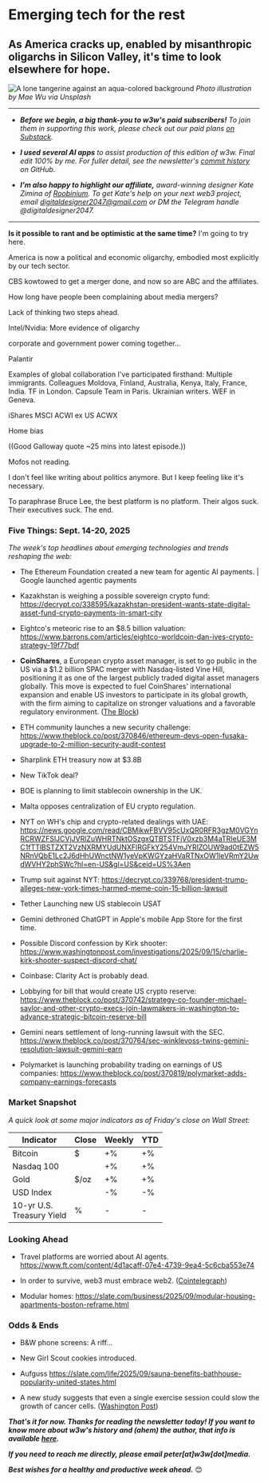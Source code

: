 # Emerging tech for the rest
## As America cracks up, enabled by misanthropic oligarchs in Silicon Valley, it's time to look elsewhere for hope.

![A lone tangerine against an aqua-colored background](https://w3w.news/img/mae-wu-1920.jpg)
*Photo illustration by Mae Wu via Unsplash*

<hr>

- _**Before we begin, a big thank-you to w3w's paid subscribers!** To join them in supporting this work, please check out our paid plans [on Substack](https://w3wnews.substack.com/subscribe)._

- _**I used several AI apps** to assist production of this edition of w3w. Final edit 100% by me. For fuller detail, see the newsletter's [commit history](https://github.com/peteramckay/w3wnewsletter/commits) on GitHub._

- _**I'm also happy to highlight our affiliate,** award-winning designer Kate Zimina of [Roobinium](https://dribbble.com/roobinium). To get Kate's help on your next web3 project, email digitaldesigner2047@gmail.com or DM the Telegram handle @digitaldesigner2047._

<hr>

**Is it possible to rant and be optimistic at the same time?** I'm going to try here.

America is now a political and economic oligarchy, embodied most explicitly by our tech sector.

CBS kowtowed to get a merger done, and now so are ABC and the affiliates.

How long have people been complaining about media mergers?

Lack of thinking two steps ahead.

Intel/Nvidia: More evidence of oligarchy

corporate and government power coming together...

Palantir

Examples of global collaboration I've participated firsthand: Multiple immigrants. Colleagues Moldova, Finland, Australia, Kenya, Italy, France, India. TF in London. Capsule Team in Paris. Ukrainian writers. WEF in Geneva.




iShares MSCI ACWI ex US ACWX



Home bias

((Good Galloway quote ~25 mins into latest episode.))

Mofos not reading.

I don't feel like writing about politics anymore. But I keep feeling like it's necessary.

To paraphrase Bruce Lee, the best platform is no platform. Their algos suck. Their executives suck. The end.

<!--

Emerging tech for the rest.

Some leftover notes, links from last week...

- NYT Douthat/Bannon intvu. Why do Bannon and Andreessen agree about feds wanting a consolidated tech sector? ([]()) <!-- Link TK

- TK ([Slate](https://slate.com/culture/2025/09/jeopardy-game-watson-questions-final-ken-jennings.html)) <!-- Interesting history of Watson on Jeopardy! Some other clips below...

- Product homepage: https://www.ibm.com/watson

- Computer World: https://www.computerworld.com/article/1639750/ibm-watson-will-know-what-you-did-last-summer.html

**Sub sandwiches have emerged as an unlikely symbol** of resistance to the militarization of Washington's streets by the Trump administration. ([BuzzFeed](https://www.yahoo.com/news/articles/donald-trump-definitely-not-going-185636150.html))

- Robinhood added to S&P 500, but Strategy is snubbed. Bernstein is bullish: https://www.theblock.co/post/369995/robinhood-upside-sp-500-tokenization | CBOE looking to add continuous bitcoin, eth futures: https://www.theblock.co/post/370033/cboe-to-list-continuous-bitcoin-and-ether-futures | Daioly bitcoin ETF inflows hit one-month high on Monday: https://decrypt.co/338613/bitcoin-etfs-draw-in-368m-showing-strongest-demand-since-august


- Linea launch ([]()) <!-- Links TK

- Bloomberg Crypto: https://www.youtube.com/results?search_query=bloomberg+crypto

- New Google blockchain aims to compete with XRP: https://news.google.com/read/CBMicEFVX3lxTE9nc2tGV0tieE1aZFplam9tNW81WWMydGV3UHVicnZ6bTExcXQ0TFN4dll3NjBsYUtGUGI4Q3lWdVlpa29XQUtFMUdNRDB5WVBvRkJ6bGYtd2dINWY2NThySW82SnQ0aVJ6VnMya1d6WS0?hl=en-US&gl=US&ceid=US%3Aen


- How Trump came around on crypto: https://www.bloomberg.com/news/articles/2025-09-08/how-bitcoin-ether-are-rallying-as-trump-embraces-crypto <!-- See if you can find a hosted, non-paywalled version of this.

- 80% of ransomware attacks now involve AI: https://mitsloan.mit.edu/ideas-made-to-matter/80-ransomware-attacks-now-use-artificial-intelligence

- CA teen is becoming the "Greta Thundberg of AI." https://www.latimes.com/politics/newsletter/2025-09-08/chabria-monday-politics-newsletter-ai-artificial-intelligence-sb-53

- New DOGE ETF goes live <!-- Link TK


- Nasdaq makes strategic investment in Gemini: https://www.theblock.co/post/369989/nasdaq-gemini-investment | https://finance.yahoo.com/news/exclusive-winklevoss-founded-crypto-exchange-090622770.html

- Senate Dems laid out their proposals for crypto regulation: https://thehill.com/policy/technology/5492926-senate-democrats-lay-out-framework-for-crypto-market-structure-bill/ | https://www.theblock.co/post/370018/senate-democrats-crypto-market-structure-framework

-->

### Five Things: Sept. 14-20, 2025

*The week's top headlines about emerging technologies and trends reshaping the web:*

- The Ethereum Foundation created a new team for agentic AI payments. <!-- Link TK --> | Google launched agentic payments
- Kazakhstan is weighing a possible sovereign crypto fund: https://decrypt.co/338595/kazakhstan-president-wants-state-digital-asset-fund-crypto-payments-in-smart-city
- Eightco's meteoric rise to an $8.5 billion valuation: https://www.barrons.com/articles/eightco-worldcoin-dan-ives-crypto-strategy-19f77bdf
- **CoinShares**, a European crypto asset manager, is set to go public in the US via a $1.2 billion SPAC merger with Nasdaq-listed Vine Hill, positioning it as one of the largest publicly traded digital asset managers globally. This move is expected to fuel CoinShares' international expansion and enable US investors to participate in its global growth, with the firm aiming to capitalize on stronger valuations and a favorable regulatory environment. ([The Block](https://www.theblock.co/post/369821/coinshares-set-to-go-public-in-us-via-1-2-billion-spac-merger-with-nasdaq-listed-vine-hill)) <!-- Draft news summary by Leo/Llama 3.1 8B -->
- ETH community launches a new security challenge: https://www.theblock.co/post/370846/ethereum-devs-open-fusaka-upgrade-to-2-million-security-audit-contest
- Sharplink ETH treasury now at $3.8B <!-- Link TK -->
- New TikTok deal? <!-- As of Monday, NPR reporting there's progress toward a US sale. Check back for updates. -->
- BOE is planning to limit stablecoin ownership in the UK. <!-- FT link TK -->
- Malta opposes centralization of EU crypto regulation. <!-- link tk -->
- NYT on WH's chip and crypto-related dealings with UAE: https://news.google.com/read/CBMikwFBVV95cUxQR0RFR3gzM0VGYnRCRWZFSlJCVjJVRlZuWHRTNktOSzgxQTBTSTFjV0xzb3M4aTRIeUE3MC1fTTlBSTZXT2VzNXRMYUdUNXFlRGFkY254VmJYRlZOUW9ad0tEZW5NRnVQbE1Lc2J6dHhUWnctNW1yeVpKWGYzaHVaRTNxOW1leVRmY2UwdWVHY2phSWc?hl=en-US&gl=US&ceid=US%3Aen



- Trump suit against NYT: https://decrypt.co/339768/president-trump-alleges-new-york-times-harmed-meme-coin-15-billion-lawsuit
- Tether Launching new US stablecoin USAT <!-- Link TK -->
- Gemini dethroned ChatGPT in Apple's mobile App Store for the first time. <!-- Link TK -->
- Possible Discord confession by Kirk shooter: https://www.washingtonpost.com/investigations/2025/09/15/charlie-kirk-shooter-suspect-discord-chat/
- Coinbase: Clarity Act is probably dead. <!-- Link TK -->
- Lobbying for bill that would create US crypto reserve: https://www.theblock.co/post/370742/strategy-co-founder-michael-saylor-and-other-crypto-execs-join-lawmakers-in-washington-to-advance-strategic-bitcoin-reserve-bill
- Gemini nears settlement of long-running lawsuit with the SEC. https://www.theblock.co/post/370764/sec-winklevoss-twins-gemini-resolution-lawsuit-gemini-earn
- Polymarket is launching probability trading on earnings of US companies: https://www.theblock.co/post/370819/polymarket-adds-company-earnings-forecasts

### Market Snapshot

*A quick look at some major indicators as of Friday's close on Wall Street:*

<table>

  <thead>
    <tr>
      <th>Indicator</th>
      <th>Close</th>
      <th>Weekly</th>
      <th>YTD</th>
    </tr>
  </thead>

  <tbody>
   <tr>
     <td>Bitcoin</td>
     <td>$</td>
     <td>+%</td>
     <td>+%</td>
   </tr>

   <tr>
     <td>Nasdaq 100</td>
     <td></td>
     <td>+%</td>
     <td>+%</td>
   </tr>

   <tr>
     <td>Gold</td>
     <td>$/oz</td>
     <td>+%</td>
     <td>+%</td>
   </tr>

   <tr>
     <td>USD Index</td>
     <td></td>
     <td>-%</td>
     <td>-%</td>
   </tr>

   <tr>
     <td>10-yr U.S.<br> Treasury Yield</td>
     <td>%</td>
     <td>-</td>
     <td>-</td>
   </tr>

</tbody>
</table>

### Looking Ahead

- Travel platforms are worried about AI agents. https://www.ft.com/content/4d1acaff-07e4-4739-9ea4-5c6cba553e74 <!-- Sub out Google News referral link -->

- In order to survive, web3 must embrace web2. ([Cointelegraph](https://cointelegraph.com/news/web3-rely-on-web2))

- Modular homes: https://slate.com/business/2025/09/modular-housing-apartments-boston-reframe.html

### Odds & Ends

- B&W phone screens: A riff...
- New Girl Scout cookies introduced. <!-- Link TK -->

- Aufguss https://slate.com/life/2025/09/sauna-benefits-bathhouse-popularity-united-states.html

- A new study suggests that even a single exercise session could slow the growth of cancer cells. ([Washington Post](https://www.washingtonpost.com/wellness/2025/09/11/exercise-cancer-benefits-prevention-recurrence/))


_**That's it for now. Thanks for reading the newsletter today! If you want to know more about w3w's history and (ahem) the author, that info is available [here](https://w3wnews.substack.com/about).**_

_**If you need to reach me directly, please email peter[at]w3w[dot]media.**_

_**Best wishes for a healthy and productive week ahead.**_ 😊
